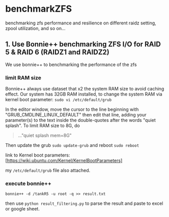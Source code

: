 # benchmarkZFS
benchmarking zfs performance and resilience on different raidz setting, zpool utilization, and so on...

## 1. Use Bonnie++ benchmarking ZFS I/O for RAID 5 & RAID 6 (RAIDZ1 and RAIDZ2)
We use bonnie++ to benchmarking the performance of the zfs
### limit RAM size
Bonnie++ always use dataset that x2 the system RAM size to avoid caching effect. Our system has 32GB RAM installed, to change the system RAM via kernel boot parameter:
`sudo vi /etc/default/grub`

In the editor window, move the cursor to the line beginning with "GRUB_CMDLINE_LINUX_DEFAULT" then edit that line, adding your parameter(s) to the text inside the double-quotes after the words "quiet splash". To limit RAM size to 8G, do 
>..."quiet splash mem=8G"

Then update the grub `sudo update-grub` and reboot `sudo reboot`

link to Kernel boot parameters: [https://wiki.ubuntu.com/Kernel/KernelBootParameters]

my `/etc/default/grub` file also attached.

### execute bonnie++ 
`bonnie++ -d /tankR5 -u root -q >> result.txt`

then use `python result_filtering.py` to parse the result and paste to excel or google sheet.



